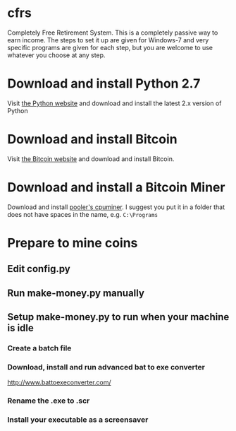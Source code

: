 cfrs
====

Completely Free Retirement System. This is a completely passive way to
earn income. The steps to set it up are given for Windows-7 and very
specific programs are given for each step, but you are welcome to use
whatever you choose at any step.

# Download and install Python 2.7

Visit [the Python website](http://www.python.org) and download and
install the latest 2.x version of Python

# Download and install Bitcoin

Visit [the Bitcoin website](http://www.bitcoin.org) and download and
install Bitcoin.

# Download and install a Bitcoin Miner

Download and install [pooler's
cpuminer](https://github.com/pooler/cpuminer). I suggest you put it in
a folder that does not have spaces in the name, e.g. `C:\Programs`


# Prepare to mine coins

## Edit config.py

## Run make-money.py manually

## Setup make-money.py to run when your machine is idle

### Create a batch file

### Download, install and run advanced bat to exe converter
http://www.battoexeconverter.com/

### Rename the .exe to .scr

### Install your executable as a screensaver




